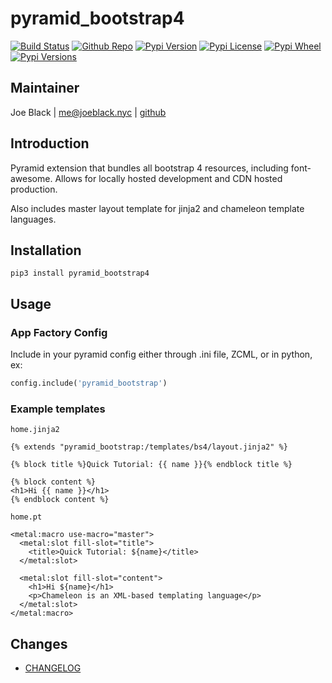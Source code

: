 # pyramid_bootstrap4
[![Build Status](https://travis-ci.org/joeblackwaslike/pyramid_bootstrap4.svg?branch=master)](https://travis-ci.org/joeblackwaslike/pyramid_bootstrap4) [![Github Repo](https://img.shields.io/badge/contributions-welcome-brightgreen.svg?style=flat)](https://github.com/joeblackwaslike/pyramid_bootstrap4) [![Pypi Version](https://img.shields.io/pypi/v/pyramid_bootstrap4.svg)](https://pypi.python.org/pypi/pyramid_bootstrap4) [![Pypi License](https://img.shields.io/pypi/l/pyramid_bootstrap4.svg)](https://pypi.python.org/pypi/pyramid_bootstrap4) [![Pypi Wheel](https://img.shields.io/pypi/wheel/pyramid_bootstrap4.svg)](https://pypi.python.org/pypi/pyramid_bootstrap4) [![Pypi Versions](https://img.shields.io/pypi/pyversions/pyramid_bootstrap4.svg)](https://pypi.python.org/pypi/pyramid_bootstrap4)


## Maintainer
Joe Black | <me@joeblack.nyc> | [github](https://github.com/joeblackwaslike)


## Introduction
Pyramid extension that bundles all bootstrap 4 resources, including
font-awesome.  Allows for locally hosted development and CDN hosted production.


Also includes master layout template for jinja2 and chameleon template languages.


## Installation
```shell
pip3 install pyramid_bootstrap4
```


## Usage

### App Factory Config
Include in your pyramid config either through .ini file, ZCML, or in python, ex:
```python
config.include('pyramid_bootstrap')
```

### Example templates
`home.jinja2`
```jinja2
{% extends "pyramid_bootstrap:/templates/bs4/layout.jinja2" %}

{% block title %}Quick Tutorial: {{ name }}{% endblock title %}

{% block content %}
<h1>Hi {{ name }}</h1>
{% endblock content %}
```

`home.pt`
```chameleon
<metal:macro use-macro="master">
  <metal:slot fill-slot="title">
    <title>Quick Tutorial: ${name}</title>
  </metal:slot>

  <metal:slot fill-slot="content">
    <h1>Hi ${name}</h1>
    <p>Chameleon is an XML-based templating language</p>
  </metal:slot>
</metal:macro>
```


## Changes
* [CHANGELOG](CHANGELOG.md)
